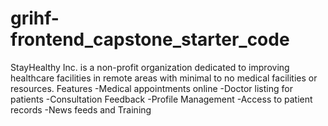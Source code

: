 # grihf-frontend_capstone_starter_code

StayHealthy Inc. is a non-profit organization dedicated to improving healthcare facilities in remote areas with minimal to no medical facilities or resources.
Features
-Medical appointments online
-Doctor listing for patients
-Consultation Feedback
-Profile Management
-Access to patient records
-News feeds and Training


